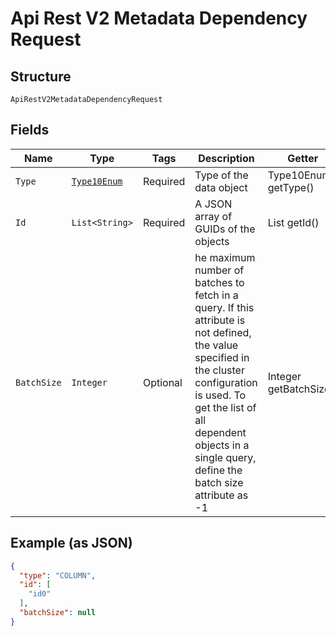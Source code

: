 
# Api Rest V2 Metadata Dependency Request

## Structure

`ApiRestV2MetadataDependencyRequest`

## Fields

| Name | Type | Tags | Description | Getter | Setter |
|  --- | --- | --- | --- | --- | --- |
| `Type` | [`Type10Enum`](/doc/models/type-10-enum.md) | Required | Type of the data object | Type10Enum getType() | setType(Type10Enum type) |
| `Id` | `List<String>` | Required | A JSON array of GUIDs of the objects | List<String> getId() | setId(List<String> id) |
| `BatchSize` | `Integer` | Optional | he maximum number of batches to fetch in a query. If this attribute is not defined, the value specified in the cluster configuration is used. To get the list of all dependent objects in a single query, define the batch size attribute as -1 | Integer getBatchSize() | setBatchSize(Integer batchSize) |

## Example (as JSON)

```json
{
  "type": "COLUMN",
  "id": [
    "id0"
  ],
  "batchSize": null
}
```

